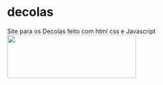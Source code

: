 # decolas
Site para os Decolas feito com html css e Javascript
<img width="300" height="100" src="https://beatrizoliveiraferreira.github.io/decolas/assets/livro-bege-e-um-copo-transparente-com-suco-de-laranja.jpg"/>
